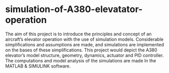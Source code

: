 # simulation-of-A380-elevatator-operation
The aim of this project is to introduce the principles and concept of an aircraft’s elevator operation with the use of simulation models. Considerable simplifications and assumptions are made, and simulations are implemented on the bases of these simplifications. This project would depict the A380 elevator’s model structure, geometry, dynamics, actuator and PID controller. The computations and model analysis of the simulations are made In the MATLAB &amp; SIMULINK software.
